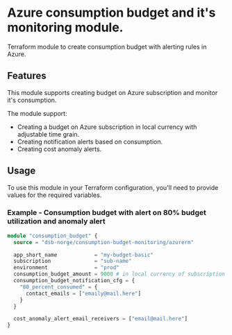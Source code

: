 # Azure consumption budget and it's monitoring module.  

Terraform module to create consumption budget with alerting rules in Azure.  

## Features  

This module supports creating budget on Azure subscription and monitor it's consumption.  

The module support:  

- Creating a budget on Azure subscription in local currency with adjustable time grain.
- Creating notification alerts based on consumption. 
- Creating cost anomaly alerts.  

## Usage

To use this module in your Terraform configuration, you'll need to provide values for the required variables.  

### Example - Consumption budget with alert on 80% budget utilization and anomaly alert

```terraform  
module "consumption_budget" {
  source = "dsb-norge/consumption-budget-monitoring/azurerm"

  app_short_name            = "my-budget-basic"
  subscription              = "sub-name"
  environment               = "prod"
  consumption_budget_amount = 9000 # in local currency of subscription location
  consumption_budget_notification_cfg = {
    "80_percent_consumed" = {
      contact_emails = ["emaily@mail.here"]
    }
  }

  cost_anomaly_alert_email_receivers = ["email@mail.here"]
}  
```  
